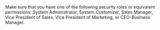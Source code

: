 Make sure that you have one of the following security roles or equivalent permissions: System Administrator, System Customizer, Sales Manager, Vice President of Sales, Vice President of Marketing, or CEO-Business Manager.